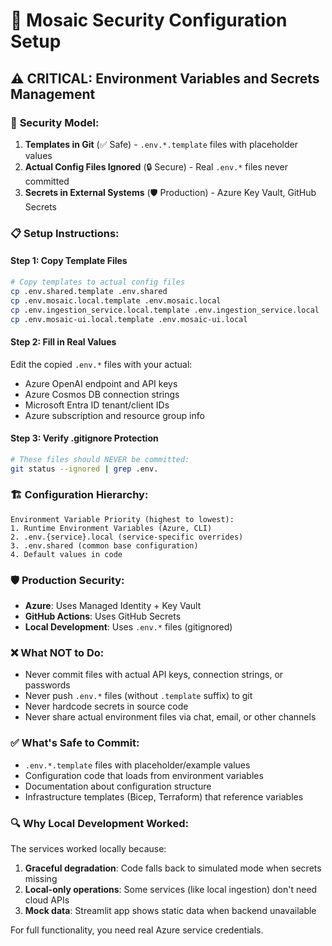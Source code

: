 # 🔐 Mosaic Security Configuration Setup

## ⚠️ **CRITICAL: Environment Variables and Secrets Management**

### 🚨 **Security Model:**

1. **Templates in Git** (✅ Safe) - `.env.*.template` files with placeholder values
2. **Actual Config Files Ignored** (🔒 Secure) - Real `.env.*` files never committed  
3. **Secrets in External Systems** (🛡️ Production) - Azure Key Vault, GitHub Secrets

### 📋 **Setup Instructions:**

#### **Step 1: Copy Template Files**
```bash
# Copy templates to actual config files
cp .env.shared.template .env.shared
cp .env.mosaic.local.template .env.mosaic.local
cp .env.ingestion_service.local.template .env.ingestion_service.local
cp .env.mosaic-ui.local.template .env.mosaic-ui.local
```

#### **Step 2: Fill in Real Values**
Edit the copied `.env.*` files with your actual:
- Azure OpenAI endpoint and API keys
- Azure Cosmos DB connection strings
- Microsoft Entra ID tenant/client IDs
- Azure subscription and resource group info

#### **Step 3: Verify .gitignore Protection**
```bash
# These files should NEVER be committed:
git status --ignored | grep .env.
```

### 🏗️ **Configuration Hierarchy:**

```
Environment Variable Priority (highest to lowest):
1. Runtime Environment Variables (Azure, CLI)
2. .env.{service}.local (service-specific overrides)  
3. .env.shared (common base configuration)
4. Default values in code
```

### 🛡️ **Production Security:**

- **Azure**: Uses Managed Identity + Key Vault
- **GitHub Actions**: Uses GitHub Secrets
- **Local Development**: Uses `.env.*` files (gitignored)

### ❌ **What NOT to Do:**

- Never commit files with actual API keys, connection strings, or passwords
- Never push `.env.*` files (without `.template` suffix) to git
- Never hardcode secrets in source code
- Never share actual environment files via chat, email, or other channels

### ✅ **What's Safe to Commit:**

- `.env.*.template` files with placeholder/example values
- Configuration code that loads from environment variables
- Documentation about configuration structure
- Infrastructure templates (Bicep, Terraform) that reference variables

### 🔍 **Why Local Development Worked:**

The services worked locally because:
1. **Graceful degradation**: Code falls back to simulated mode when secrets missing
2. **Local-only operations**: Some services (like local ingestion) don't need cloud APIs
3. **Mock data**: Streamlit app shows static data when backend unavailable

For full functionality, you need real Azure service credentials.